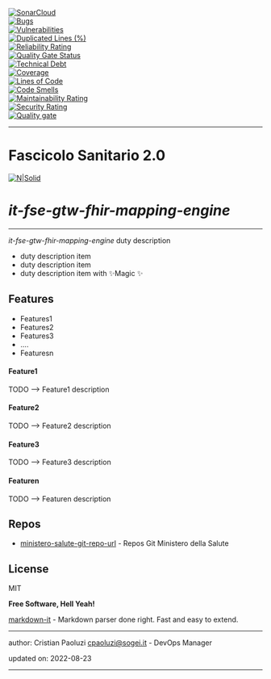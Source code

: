 [![SonarCloud](https://sonarcloud.io/images/project_badges/sonarcloud-black.svg)](https://sonarcloud.io/summary/new_code?id=it.finanze.sanita.fse2%3Agtw-fhir-mapping-engine-ms)
<br/>
[![Bugs](https://sonarcloud.io/api/project_badges/measure?project=it.finanze.sanita.fse2%3Agtw-fhir-mapping-engine-ms&metric=bugs)](https://sonarcloud.io/summary/new_code?id=it.finanze.sanita.fse2%3Agtw-fhir-mapping-engine-ms)
<br/>
[![Vulnerabilities](https://sonarcloud.io/api/project_badges/measure?project=it.finanze.sanita.fse2%3Agtw-fhir-mapping-engine-ms&metric=vulnerabilities)](https://sonarcloud.io/summary/new_code?id=it.finanze.sanita.fse2%3Agtw-fhir-mapping-engine-ms)
<br/>
[![Duplicated Lines (%)](https://sonarcloud.io/api/project_badges/measure?project=it.finanze.sanita.fse2%3Agtw-fhir-mapping-engine-ms&metric=duplicated_lines_density)](https://sonarcloud.io/summary/new_code?id=it.finanze.sanita.fse2%3Agtw-fhir-mapping-engine-ms)
<br/>
[![Reliability Rating](https://sonarcloud.io/api/project_badges/measure?project=it.finanze.sanita.fse2%3Agtw-fhir-mapping-engine-ms&metric=reliability_rating)](https://sonarcloud.io/summary/new_code?id=it.finanze.sanita.fse2%3Agtw-fhir-mapping-engine-ms)
<br/>
[![Quality Gate Status](https://sonarcloud.io/api/project_badges/measure?project=it.finanze.sanita.fse2%3Agtw-fhir-mapping-engine-ms&metric=alert_status)](https://sonarcloud.io/summary/new_code?id=it.finanze.sanita.fse2%3Agtw-fhir-mapping-engine-ms)
<br/>
[![Technical Debt](https://sonarcloud.io/api/project_badges/measure?project=it.finanze.sanita.fse2%3Agtw-fhir-mapping-engine-ms&metric=sqale_index)](https://sonarcloud.io/summary/new_code?id=it.finanze.sanita.fse2%3Agtw-fhir-mapping-engine-ms)
<br/>
[![Coverage](https://sonarcloud.io/api/project_badges/measure?project=it.finanze.sanita.fse2%3Agtw-fhir-mapping-engine-ms&metric=coverage)](https://sonarcloud.io/summary/new_code?id=it.finanze.sanita.fse2%3Agtw-fhir-mapping-engine-ms)
<br/>
[![Lines of Code](https://sonarcloud.io/api/project_badges/measure?project=it.finanze.sanita.fse2%3Agtw-fhir-mapping-engine-ms&metric=ncloc)](https://sonarcloud.io/summary/new_code?id=it.finanze.sanita.fse2%3Agtw-fhir-mapping-engine-ms)
<br/>
[![Code Smells](https://sonarcloud.io/api/project_badges/measure?project=it.finanze.sanita.fse2%3Agtw-fhir-mapping-engine-ms&metric=code_smells)](https://sonarcloud.io/summary/new_code?id=it.finanze.sanita.fse2%3Agtw-fhir-mapping-engine-ms)
<br/>
[![Maintainability Rating](https://sonarcloud.io/api/project_badges/measure?project=it.finanze.sanita.fse2%3Agtw-fhir-mapping-engine-ms&metric=sqale_rating)](https://sonarcloud.io/summary/new_code?id=it.finanze.sanita.fse2%3Agtw-fhir-mapping-engine-ms)
<br/>
[![Security Rating](https://sonarcloud.io/api/project_badges/measure?project=it.finanze.sanita.fse2%3Agtw-fhir-mapping-engine-ms&metric=security_rating)](https://sonarcloud.io/summary/new_code?id=it.finanze.sanita.fse2%3Agtw-fhir-mapping-engine-ms)
<br/>
[![Quality gate](https://sonarcloud.io/api/project_badges/quality_gate?project=it.finanze.sanita.fse2%3Agtw-fhir-mapping-engine-ms)](https://sonarcloud.io/summary/new_code?id=it.finanze.sanita.fse2%3Agtw-fhir-mapping-engine-ms)
<br/>

---

# Fascicolo Sanitario 2.0
[![N|Solid](https://www.sogei.it/content/dam/sogei/loghi/Sogei_logo_304.svg)](https://www.sogei.it/it/sogei-homepage.html)

# _it-fse-gtw-fhir-mapping-engine_


---

_it-fse-gtw-fhir-mapping-engine_ duty description
- duty description item
- duty description item
- duty description item with ✨Magic ✨

## Features
- Features1
- Features2
- Features3
- ....
- Featuresn

#### Feature1
TODO --> Feature1 description

#### Feature2
TODO --> Feature2 description

#### Feature3
TODO --> Feature3 description

#### Featuren
TODO --> Featuren description

## Repos
- [ministero-salute-git-repo-url] - Repos Git Ministero della Salute

## License

MIT

**Free Software, Hell Yeah!**

[markdown-it] - Markdown parser done right. Fast and easy to extend.

[//]: # (These are reference links used in the body of this note and get stripped out when the markdown processor does its job. There is no need to format nicely because it shouldn't be seen. Thanks SO - http://stackoverflow.com/questions/4823468/store-comments-in-markdown-syntax)
[markdown-it]: <https://github.com/markdown-it/markdown-it>
[ministero-salute-git-repo-url]: <https://github.com/ministero-salute/it-fse-gtw-fhir-mapping-engine.git>
[Spring Boot]: <https://spring.io/projects/spring-boot>
[Maven]: <https://maven.apache.org/>

---
author: Cristian Paoluzi <cpaoluzi@sogei.it> - DevOps Manager

updated on: 2022-08-23

---